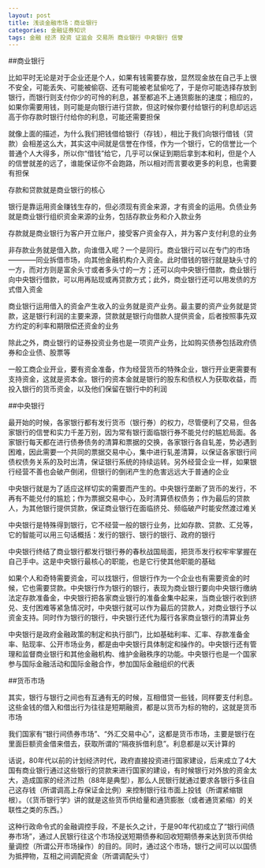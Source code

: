 ```yaml
---
layout: post
title: 浅谈金融市场：商业银行
categories: 金融证券知识
tags: 金融 经济 投资 证监会 交易所 商业银行 中央银行 信誉
---
```


##商业银行

比如平时无论是对于企业还是个人，如果有钱需要存放，显然现金放在自己手上很不安全，可能丢失、可能被偷窃、还有可能被老鼠偷吃了，于是你可能选择存放到银行，而银行则支付你少的可怜的利息，甚至都追不上通货膨胀的速度；相应的，如果你需要用钱，则可能是向银行进行贷款，但这时候你要付给银行的利息却远远高于你存款时银行付给你的利息，可能还需要担保

就像上面的描述，为什么我们把钱借给银行（存钱），相比于我们向银行借钱（贷款）会相差这么大，其实这中间就是信誉在作怪，作为一个银行，它的信誉比一个普通个人大得多，所以你“借钱”给它，几乎可以保证到期后拿到本和利，但是个人的信誉就差的远了，谁能保证你不会跑路，所以相对而言要收更多的利息，也需要有担保

存款和贷款就是商业银行的核心

银行是靠运用资金赚钱生存的，但必须现有资金来源，才有资金的运用。负债业务就是商业银行组织资金来源的业务，包括存款业务和介入款业务

存款就是商业银行为客户开立账户，接受客户资金存入，并为客户支付利息的业务

非存款业务就是借入款，向谁借入呢？一个是同行。商业银行可以在专门的市场————同业拆借市场，向其他金融机构介入资金。此时借钱的银行就是缺头寸的一方，而对方则是富余头寸或者多头寸的一方；还可以向中央银行借款，商业银行向中央银行借款，可以用再贴现或再贷款方式；此外，商业银行还可以用发债的方式借入资金

商业银行运用借入的资金产生收入的业务就是资产业务。最主要的资产业务就是贷款，这是银行利润的主要来源，贷款就是银行向借款人提供资金，后者按照事先双方约定的利率和期限偿还资金的业务

除此之外，商业银行的证券投资业务也是一项资产业务，比如购买债券包括政府债券和企业债、股票等

一般工商企业开业，要有资金准备，作为经营货币的特殊企业，银行开业更需要有支持资金，这就是资本金。银行的资本金就是银行的股东和债权人为获取收益，而投入银行的货币资金，以及他们保留在银行中的利润

##中央银行

最开始的时候，各家银行都有发行货币（银行券）的权力，尽管便利了交易，但各家银行的信誉和实力千差万别，因为常有银行面临银行券不能兑付的尴尬局面。各家银行每天都在进行债券债务的清算和票据的交换，各家银行各自轧差，势必遇到困难，因此需要一个共同的票据交易中心，集中进行轧差清算，以保证各家银行间债权债务关系的及时出清，保证银行系统的持续运转。另外经营企业一样，如果银行经营不善也会破产倒闭，但银行的倒闭产生的危害远远大于普通的企业

中央银行就是为了适应这样切实的需要而产生的。中央银行垄断了货币的发行，不再有不能兑付的尴尬；作为票据交易中心，及时清算债权债务；作为最后的贷款人，为其他银行提供贷款，保证商业银行在面临挤兑、频临破产时能安然渡过难关

中央银行是特殊得到银行，它不经营一般的银行业务，比如存款、贷款、汇兑等，它的智能可以用三句话概括：发行的银行、银行的银行、政府的银行

中央银行终结了商业银行都发行银行券的春秋战国局面，把货币发行权牢牢掌握在自己手中。这是中央银行最核心的职能，也是它行使其他职能的基础

如果个人和奇特需要资金，可以找银行，但银行作为一个企业也有需要资金的时候，它也需要贷款。中央银行作为银行的银行，表现为商业银行要向中央银行缴纳法定存款准备金，中央银行把各家商业银行的准备金集中起来，当商业银行收到挤兑、支付困难等紧急情况时，中央银行就可以作为最后的贷款人，对商业银行予以资金支持。同时作为银行的银行，中央银行还代为履行各家商业银行的清算业务

中央银行是政府金融政策的制定和执行部门，比如基础利率、汇率、存款准备金率、贴现率、公开市场业务，都是由中央银行具体制定和操作的。中央银行还有管理和监督商业银行和其他金融机构、维护金融秩序的功能。中央银行也是一个国家参与国际金融活动和国际金融合作，参加国际金融组织的代表

##货币市场

其实，银行与银行之间也有互通有无的时候，互相借贷一些钱，同样要支付利息。这些金钱的借入和借出行为往往是短期融资，都是以货币为标的物的，这就是货币市场

我们国家有“银行间债券市场”、“外汇交易中心”，这都是货币市场，主要是银行在里面巨额资金借来借去，获取所谓的“隔夜拆借利息”。利息都是以天计算的

话说，80年代以前的计划经济时代，政府直接投资进行国家建设，后来成立了4大国有商业银行通过这些银行的贷款来进行国家的建设，有时候银行对外放的资金太大，造成国家的经济过热（88年是典型），那么人民银行就通过要求各银行多往自己这存钱（所谓调高上存保证金比例）来控制银行往市面上投钱（所谓紧缩银根）。（《货币银行学》讲的就是这些货币供给量和通货膨胀（或者通货紧缩）的关联性之类的东西。）

这种行政命令式的金融调控手段，不是长久之计，于是90年代初成立了“银行间债券市场”，通过人民银行往这个市场投送短期债券和回收短期债券来达到货币供给量调控（所谓公开市场操作）的目的。同时，通过这个市场，银行之间可以以国债为抵押物，互相之间调配资金（所谓调配头寸）
